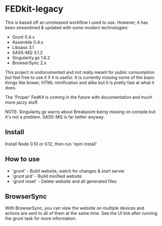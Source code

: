 # FEDkit-legacy

This is based off an unreleased workflow I used to use. However, it has been streamlined & updated with some modern technologies:

* Grunt 0.4.x
* Assemble 0.4.x
* Libsass 3.1
* SASS-MQ 3.1.2
* Singularity.gs 1.6.2
* BrowserSync 2.x

This project is undocumented and not really meant for public consumption but feel free to use it if it is useful. It is currently missing some of the basic things like bower, HTML minification and alike but it is pretty fast at what it does.

The 'Proper' FedKit is coming in the future with documentation and much more jazzy stuff.

NOTE: Singularity.gs warns about Breakpoint being missing on compile but it's not a problem. SASS-MQ is far better anyway.

## Install

Install Node 0.10 or 0.12, then run 'npm install'

## How to use

* 'grunt' - Build website, watch for changes & start server
* 'grunt prd' - Build minified website
* 'grunt reset' - Delete website and all generated files

## BrowserSync

With BrowserSync, you can view the website on multiple devices and actions are sent to all of them at the same time. See the UI link after running the grunt task for more information.
